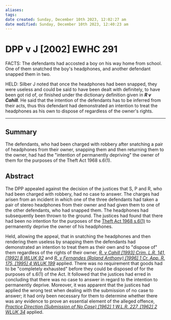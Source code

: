 ```yaml
---
aliases: 
tags: 
date created: Sunday, December 10th 2023, 12:02:27 am
date modified: Sunday, December 10th 2023, 12:40:23 am
---
```


# DPP v J [2002] EWHC 291

FACTS: The defendants had accosted a boy on his way home from school. One of them snatched the boy's headphones, and another defendant snapped them in two.

HELD: Silber J noted that once the headphones had been snapped, they were useless and could be said to have been dealt with definitely, to have been got rid of, or finished under the dictionary definition given in **_R v Cahill_**_._ He said that the intention of the defendants has to be inferred from their acts, thus this defendant had demonstrated an intention to treat the headphones as his own to dispose of regardless of the owner's rights.

---

## Summary

The defendants, who had been charged with robbery after snatching a pair of headphones from their owner, snapping them and then returning them to the owner, had had the "intention of permanently depriving" the owner of them for the purposes of the Theft Act 1968 s.6(1).

## Abstract

The DPP appealed against the decision of the justices that S, P and R, who had been charged with robbery, had no case to answer. The charges had arisen from an incident in which one of the three defendants had taken a pair of stereo headphones from their owner and had given them to one of the other defendants, who had snapped them. The headphones had subsequently been thrown to the ground. The justices had found that there had been no intention for the purposes of the [Theft Act 1968 s.6(1)](https://uk.westlaw.com/Document/IDF67A1E0E44811DA8D70A0E70A78ED65/View/FullText.html?originationContext=document&transitionType=DocumentItem&ppcid=634aaa557c0642b4950381cb6b552361&contextData=(sc.Default)) to permanently deprive the owner of his headphones.

Held, allowing the appeal, that in snatching the headphones and then rendering them useless by snapping them the defendants had demonstrated an intention to treat them as their own and to "dispose of" them regardless of the rights of their owner, _[R. v Cahill [1993] Crim. L.R. 141, [1992] 8 WLUK 92](https://uk.westlaw.com/Document/I84D242B0E43611DA8FC2A0F0355337E9/View/FullText.html?originationContext=document&transitionType=DocumentItem&ppcid=634aaa557c0642b4950381cb6b552361&contextData=(sc.Default))_ and _[R. v Fernandes (Roland Anthony) [1996] 1 Cr. App. R. 175, [1995] 4 WLUK 199](https://uk.westlaw.com/Document/I437E5AF0E42811DA8FC2A0F0355337E9/View/FullText.html?originationContext=document&transitionType=DocumentItem&ppcid=634aaa557c0642b4950381cb6b552361&contextData=(sc.Default))_ applied. There was no requirement that goods had to be "completely exhausted" before they could be disposed of for the purposes of s.6(1) of the Act. It followed that the justices had erred in concluding that there was no case to answer in regard to the intention to permanently deprive. Moreover, it was apparent that the justices had applied the wrong test when dealing with the submission of no case to answer; it had only been necessary for them to determine whether there was any evidence to prove an essential element of the alleged offence, _[Practice Direction (Submission of No Case) [1962] 1 W.L.R. 227, [1962] 2 WLUK 34](https://uk.westlaw.com/Document/I281599E0E42811DA8FC2A0F0355337E9/View/FullText.html?originationContext=document&transitionType=DocumentItem&ppcid=634aaa557c0642b4950381cb6b552361&contextData=(sc.Default))_ applied.
